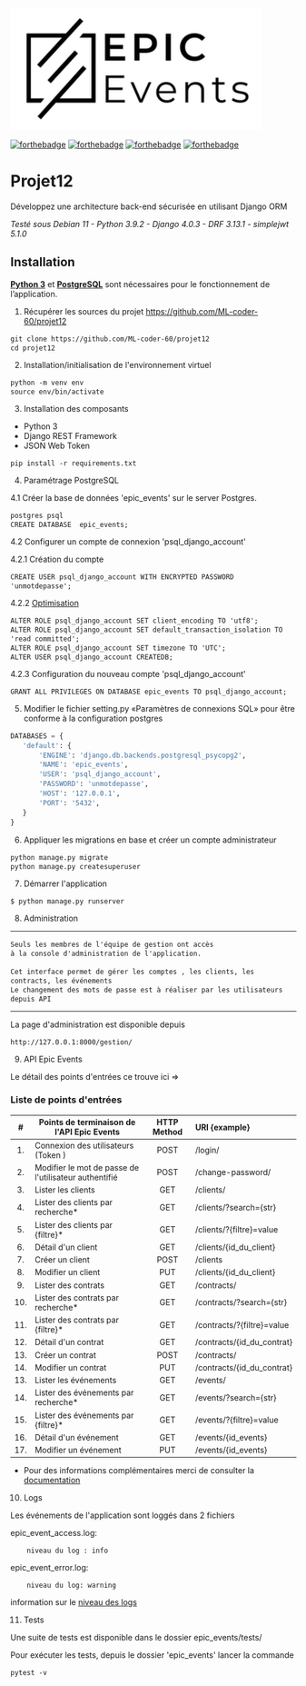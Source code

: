 ![Epic Events](epic_events.png)

[![forthebadge](https://forthebadge.com/images/badges/cc-0.svg)](https://forthebadge.com) 
[![forthebadge](https://img.shields.io/badge/Python-3776AB?style=for-the-badge&logo=python&logoColor=white)](https://img.shields.io) 
[![forthebadge](https://img.shields.io/badge/Postgres-07405E?style=for-the-badge&logo=sqlite&logoColor=white)](https://img.shields.io)
[![forthebadge](https://img.shields.io/badge/Django-092E20?style=for-the-badge&logo=django&logoColor=white)](https://img.shields.io)


# Projet12
Développez une architecture back-end sécurisée en utilisant Django ORM

_Testé sous Debian 11 - Python 3.9.2 - Django 4.0.3 - DRF 3.13.1 - simplejwt 5.1.0_

## Installation

[**Python 3**](https://wiki.python.org/moin/BeginnersGuide/Download) et [**PostgreSQL**](https://wiki.postgresql.org/wiki/Detailed_installation_guides) sont nécessaires pour le fonctionnement de l’application.

1. Récupérer les sources du projet https://github.com/ML-coder-60/projet12

```shell
git clone https://github.com/ML-coder-60/projet12
cd projet12
```

2. Installation/initialisation de l'environnement virtuel

```shell
python -m venv env
source env/bin/activate

```

3. Installation des composants
- Python 3
- Django REST Framework 
- JSON Web Token

```shell
pip install -r requirements.txt
```

4. Paramétrage PostgreSQL
 
4.1 Créer la base de données 'epic_events' sur le server Postgres.

```shell
postgres psql
CREATE DATABASE  epic_events;
```

4.2 Configurer un compte de connexion 'psql_django_account'  

4.2.1 Création du compte
```shell
CREATE USER psql_django_account WITH ENCRYPTED PASSWORD 'unmotdepasse';
```

4.2.2 [Optimisation](https://docs.djangoproject.com/en/3.0/ref/databases/#optimizing-postgresql-s-configuration)

```shell
ALTER ROLE psql_django_account SET client_encoding TO 'utf8';
ALTER ROLE psql_django_account SET default_transaction_isolation TO 'read committed';
ALTER ROLE psql_django_account SET timezone TO 'UTC';
ALTER USER psql_django_account CREATEDB;
```

4.2.3  Configuration du nouveau compte 'psql_django_account'

```shell
GRANT ALL PRIVILEGES ON DATABASE epic_events TO psql_django_account;
```

5. Modifier le fichier setting.py «Paramètres de connexions SQL» pour être conforme à la configuration postgres

```python
DATABASES = {
   'default': {
       'ENGINE': 'django.db.backends.postgresql_psycopg2',
       'NAME': 'epic_events',
       'USER': 'psql_django_account',
       'PASSWORD': 'unmotdepasse',
       'HOST': '127.0.0.1',
       'PORT': '5432',
   }
}
```

6. Appliquer les migrations en base et créer  un compte administrateur

```shell
python manage.py migrate
python manage.py createsuperuser
```

7. Démarrer l'application 

```shell
$ python manage.py runserver
```
 
8. Administration

___
    Seuls les membres de l'équipe de gestion ont accès 
    à la console d'administration de l'application.

    Cet interface permet de gérer les comptes , les clients, les contracts, les événements
    Le changement des mots de passe est à réaliser par les utilisateurs  depuis API 
___

La page d'administration est disponible depuis 
    
    http://127.0.0.1:8000/gestion/



9. API Epic Events

Le détail des points d'entrées ce trouve ici =>  

### Liste de points d'entrées

|  #  | Points de terminaison de l'API Epic Events             |  HTTP Method | URI   {example}           |
|:---:|--------------------------------------------------------|:------------:|:--------------------------|
|  1. | Connexion des utilisateurs (Token )                    |     POST     | /login/                   |
|  2. | Modifier le mot de passe de l'utilisateur authentifié  |     POST     | /change-password/         |
|  3. | Lister les clients                                     |     GET      | /clients/                 |
|  4. | Lister des clients par recherche*                      |     GET      | /clients/?search={str}    |
|  5. | Lister des clients par {filtre}*                       |     GET      | /clients/?{filtre}=value  |
|  6. | Détail d'un client                                     |     GET      | /clients/{id_du_client}   |
|  7. | Créer un client                                        |     POST     | /clients                  |
|  8. | Modifier un client                                     |     PUT      | /clients/{id_du_client}   |
|  9. | Lister des contrats                                    |     GET      | /contracts/               |
| 10. | Lister des contrats par recherche*                     |     GET      | /contracts/?search={str}  |
| 11. | Lister des contrats par {filtre}*                      |     GET      | /contracts/?{filtre}=value|
| 12. | Détail d'un contrat                                    |     GET      | /contracts/{id_du_contrat}|
| 13. | Créer un contrat                                       |     POST     | /contracts/               |
| 14. | Modifier un contrat                                    |     PUT      | /contracts/{id_du_contrat}|
| 13. | Lister les événements                                  |     GET      | /events/                  |
| 14. | Lister des événements par recherche*                   |     GET      | /events/?search={str}     |
| 15. | Lister des événements par {filtre}*                    |     GET      | /events/?{filtre}=value   |
| 16. | Détail d'un événement                                  |     GET      | /events/{id_events}       |
| 17. | Modifier un événement                                  |     PUT      | /events/{id_events}       |

* Pour des informations complémentaires merci de consulter la [documentation](https://documenter.getpostman.com/view/19223491/UVsJx7ga)

10. Logs

Les événements de l'application sont loggés dans 2 fichiers     

epic_event_access.log:

        niveau du log : info   

epic_event_error.log: 

        niveau du log: warning  

information sur  le  [niveau des logs](https://docs.djangoproject.com/fr/4.0/topics/logging/)

11. Tests

Une suite de tests est disponible dans le dossier  epic_events/tests/ 

Pour exécuter les tests,  depuis le dossier 'epic_events' lancer la commande 

```shell
pytest -v 
``` 



